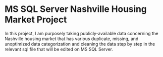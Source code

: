 # MS SQL Server Nashville Housing Market Project

In this project, I am purposely taking publicly-available data concerning the Nashville housing market that has various duplicate, missing,
and unoptimized data categorization and cleaning the data step by step in the relevant sql file that will be edited on MS SQL Server.
